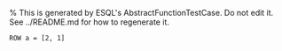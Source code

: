 % This is generated by ESQL's AbstractFunctionTestCase. Do not edit it. See ../README.md for how to regenerate it.

```esql
ROW a = [2, 1]
```
